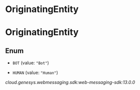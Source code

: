 # OriginatingEntity


# OriginatingEntity

## Enum


* `BOT` (value: `"Bot"`)

* `HUMAN` (value: `"Human"`)




_cloud.genesys.webmessaging.sdk:web-messaging-sdk:13.0.0_
